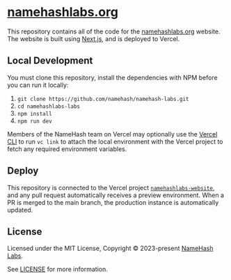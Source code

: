 # [namehashlabs.org](namehashlabs.org)

This repository contains all of the code for the [namehashlabs.org](https://namehashlabs.org) website. The website is built using [Next.js](https://nextjs.org), and is deployed to Vercel.

## Local Development

You must clone this repository, install the dependencies with NPM before you can run it locally:

1. `git clone https://github.com/namehash/namehash-labs.git`
2. `cd namehashlabs-labs`
3. `npm install`
4. `npm run dev`

Members of the NameHash team on Vercel may optionally use the [Vercel CLI](https://vercel.com/docs/cli) to run `vc link` to attach the local environment with the Vercel project to fetch any required environment variables.

## Deploy

This repository is connected to the Vercel project [`namehashlabs-website`](https://vercel.com/namehash/namehashlabs-website), and any pull request automatically receives a preview environment. When a PR is merged to the main branch, the production instance is automatically updated.

## License

Licensed under the MIT License, Copyright © 2023-present [NameHash Labs](https://namehashlabs.org).

See [LICENSE](./LICENSE) for more information.
